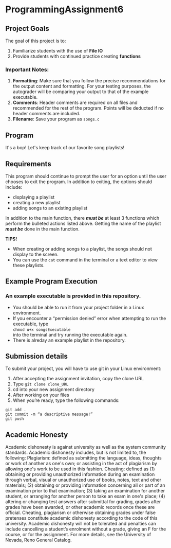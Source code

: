 # ProgrammingAssignment6

## Project Goals
The goal of this project is to:
1. Familiarize students with the use of **File IO**
2. Provide students with continued practice creating **functions**
### Important Notes:
1.	**Formatting**: Make sure that you follow the precise recommendations for the output content and formatting. For your testing purposes, the autograder will be comparing your output to that of the example executable.
2.	**Comments**: Header comments are required on all files and recommended for the rest of the program. Points will be deducted if no header comments are included.
3.	**Filename**: Save your program as ```songs.c```
## Program
It's a bop! Let's keep track of our favorite song playlists!  

## Requirements
This program should continue to prompt the user for an option until the user chooses to exit the program. In addition to exiting, the options should include:
- displaying a playlist
- creating a new playlist
- adding songs to an existing playlist

In addition to the main function, there ***must be*** at least 3 functions which perform the bulleted actions listed above. Getting the name of the playlist ***must be*** done in the main function. 

**TIPS!**
- When creating or adding songs to a playlist, the songs should not display to the screen. 
- You can use the ```cat``` command in the terminal or a text editor to view these playlists.

## Example Program Execution
### An example executable is provided in this repository.
- You should be able to run it from your project folder in a Linux environment. 
- If you encounter a “permission denied” error when attempting to run the executable, type  
```chmod u+x songsExecutable```  
into the terminal and try running the executable again.
- There is alreday an example playlist in the repository.

## Submission details
To submit your project, you will have to use git in your Linux environment:
1.	After accepting the assignment invitation, copy the clone URL
2.	Type 
```git clone clone_URL```
3.	cd into your new assignment directory
4.	After working on your files
5.	When you’re ready, type the following commands: 
```
git add .
git commit -m “a descriptive message!”
git push
```
## Academic Honesty
Academic dishonesty is against university as well as the system community standards. Academic dishonesty includes, but is not limited to, the following:
Plagiarism: defined as submitting the language, ideas, thoughts or work of another as one's own; or assisting in the act of plagiarism by allowing one's work to be used in this fashion.
Cheating: defined as (1) obtaining or providing unauthorized information during an examination through verbal, visual or unauthorized use of books, notes, text and other materials; (2) obtaining or providing information concerning all or part of an examination prior to that examination; (3) taking an examination for another student, or arranging for another person to take an exam in one's place; (4) altering or changing test answers after submittal for grading, grades after grades have been awarded, or other academic records once these are official.
Cheating, plagiarism or otherwise obtaining grades under false pretenses constitute academic
dishonesty according to the code of this university. Academic dishonesty will not be tolerated and
penalties can include cancelling a student’s enrolment without a grade, giving an F for the course, or for the assignment. For more details, see the University of Nevada, Reno General Catalog.
